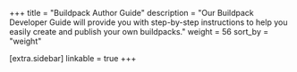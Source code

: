 +++
title = "Buildpack Author Guide"
description = "Our Buildpack Developer Guide will provide you with step-by-step instructions to help you easily create and publish your own buildpacks."
weight = 56
sort_by = "weight"

[extra.sidebar]
linkable = true
+++
